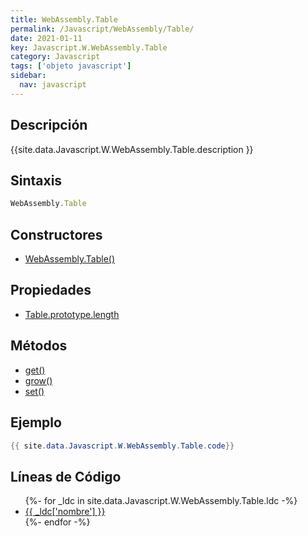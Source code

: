 ```yaml
---
title: WebAssembly.Table
permalink: /Javascript/WebAssembly/Table/
date: 2021-01-11
key: Javascript.W.WebAssembly.Table
category: Javascript
tags: ['objeto javascript']
sidebar: 
  nav: javascript
---
```


## Descripción
{{site.data.Javascript.W.WebAssembly.Table.description }}

## Sintaxis
~~~javascript
WebAssembly.Table
~~~

## Constructores
* [WebAssembly.Table()](/Javascript/WebAssembly/Table/WebAssembly/Table/)

## Propiedades
* [Table.prototype.length](/Javascript/WebAssembly/Table/Table.prototype.length)

## Métodos
* [get()](/Javascript/WebAssembly/Table/get)
* [grow()](/Javascript/WebAssembly/Table/grow)
* [set()](/Javascript/WebAssembly/Table/set)

## Ejemplo
~~~java
{{ site.data.Javascript.W.WebAssembly.Table.code}}
~~~

## Líneas de Código
<ul>
{%- for _ldc in site.data.Javascript.W.WebAssembly.Table.ldc -%}
   <li>
       <a href="{{_ldc['url'] }}">{{ _ldc['nombre'] }}</a>
   </li>
{%- endfor -%}
</ul>
